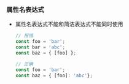 ### 属性名表达式

- 属性名表达式不能和简洁表达式不能同时使用

  ```js
  // 报错
  const foo = 'bar';
  const bar = 'abc';
  const baz = { [foo] };

  // 正确
  const foo = 'bar';
  const baz = { [foo]: 'abc'};
  ```